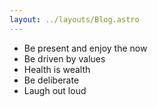 ```yaml
---
layout: ../layouts/Blog.astro
---
```


- Be present and enjoy the now
- Be driven by values
- Health is wealth
- Be deliberate
- Laugh out loud

